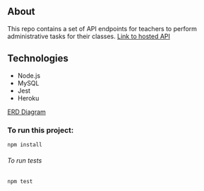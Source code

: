 
## About
This repo contains a set of API endpoints for teachers to perform administrative tasks for their classes.
[Link to hosted API](http://google.com)

## Technologies
- Node.js
- MySQL
- Jest
- Heroku

[ERD Diagram](https://drive.google.com/open?id=1mS3oh0jp8__HuekYvfNVi55kpMCjqZd3)

### To run this project:
```
npm install
```
###### To run tests
```
npm test
```

